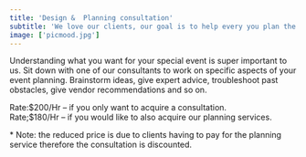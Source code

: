 ```yaml
---
title: 'Design &  Planning consultation'
subtitle: 'We love our clients, our goal is to help every you plan the perfect event! Our consultations helps you get every little detail right.'
image: ['picmood.jpg']
---
```


<article>
    <p> Understanding what you want for your special event is super important to us. Sit down with one of our consultants to work on specific aspects of your event planning. Brainstorm ideas, give expert advice, troubleshoot past obstacles, give vendor recommendations and so on.</p>
    <p>
    Rate:$200/Hr – if you only want to acquire a consultation. <br>
    Rate;$180/Hr – if you would like to also acquire our planning services.
    </p>
    <p>
    * Note: the reduced price is due to clients having to pay for the planning service therefore the consultation is discounted.
    </p>
 </article>
